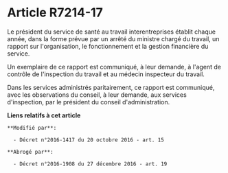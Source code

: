 # Article R7214-17

Le président du service de santé au travail interentreprises établit chaque année, dans la forme prévue par un arrêté du
ministre chargé du travail, un rapport sur l'organisation, le fonctionnement et la gestion financière du service.

Un exemplaire de ce rapport est communiqué, à leur demande, à l'agent de contrôle de l'inspection du travail et au médecin
inspecteur du travail. 

Dans les services administrés paritairement, ce rapport est communiqué, avec les observations du conseil, à leur demande, aux
services d'inspection, par le président du conseil d'administration.

**Liens relatifs à cet article**

	**Modifié par**:

	  - Décret n°2016-1417 du 20 octobre 2016 - art. 15

	**Abrogé par**:

	  - Décret n°2016-1908 du 27 décembre 2016 - art. 19
